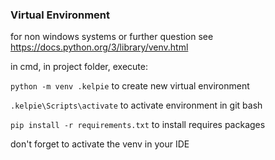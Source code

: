 ### Virtual Environment

for non windows systems or further question see https://docs.python.org/3/library/venv.html

in cmd, in project folder, execute:

`python -m venv .kelpie`            to create new virtual environment

`.kelpie\Scripts\activate`          to activate environment in git bash

`pip install -r requirements.txt`   to install requires packages

don't forget to activate the venv in your IDE

